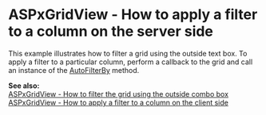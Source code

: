# ASPxGridView - How to apply a filter to a column on the server side


<p>This example illustrates how to filter a grid using the outside text box. To apply a filter to a particular column, perform a callback to the grid and call an instance of the <a href="http://documentation.devexpress.com/#AspNet/DevExpressWebASPxGridViewGridViewDataColumn_AutoFilterBytopic"><u>AutoFilterBy</u></a> method. </p><p></p><p><strong>See also:<br />
</strong><a href="https://www.devexpress.com/Support/Center/p/E142">ASPxGridView - How to filter the grid using the outside combo box</a><br />
<a href="https://www.devexpress.com/Support/Center/p/E3583">ASPxGridView - How to apply a filter to a column on the client side</a></p>

<br/>


